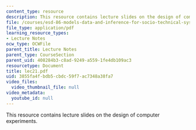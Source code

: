 ```yaml
---
content_type: resource
description: This resource contains lecture slides on the design of computer experiments.
file: /courses/esd-86-models-data-and-inference-for-socio-technical-systems-spring-2007/3855fa4fbdb5cbdc59f7ac7348a38fa7_lec21.pdf
file_type: application/pdf
learning_resource_types:
- Lecture Notes
ocw_type: OCWFile
parent_title: Lecture Notes
parent_type: CourseSection
parent_uid: 408284b3-c8ad-9249-a559-1fe4db109ac3
resourcetype: Document
title: lec21.pdf
uid: 3855fa4f-bdb5-cbdc-59f7-ac7348a38fa7
video_files:
  video_thumbnail_file: null
video_metadata:
  youtube_id: null
---
```

This resource contains lecture slides on the design of computer experiments.


